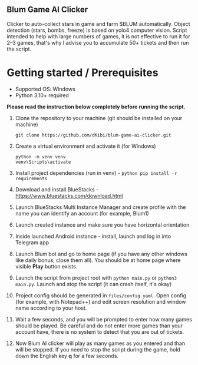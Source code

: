 ## Blum Game AI Clicker
Clicker to auto-collect stars in game and farm $BLUM automatically. Object detection (stars, bombs, freeze) is based on yolo4 computer vision.
Script intended to help with large numbers of games, it is not effective to run it for 2–3 games, that's why I advise you to accumulate 50+ tickets and then run the script.

# Getting started / Prerequisites
- Supported OS: Windows 
- Python 3.10+ required

**Please read the instruction below completely before running the script.**

1. Clone the repository to your machine (git should be installed on your machine)
    ```shell
    git clone https://github.com/dKibi/blum-game-ai-clicker.git
    ```

2. Create a virtual environment and activate it (for Windows)
    ```shell
    python -m venv venv
    venv\Scripts\activate
    ```

3. Install project dependencies (run in venv) -
    `python pip install -r requirements`

4. Download and install BlueStacks - https://www.bluestacks.com/download.html

5. Launch BlueStacks Multi Instance Manager and create profile with the name you can identify an account (for example, Blum1)
6. Launch created instance and make sure you have horizontal orientation
7. Inside launched Android instance - install, launch and log in into Telegram app
8. Launch Blum bot and go to home page (if you have any other windows like daily bonus, close them all). You should be at home page where visible **Play** button exists.
9. Launch the script from project root with `python main.py` or `python3 main.py`. Launch and stop the script (it can crash itself, it's okay)
10. Project config should be generated in `files/config.yaml`. Open config (for example, with Notepad++) and edit screen resolution and window name according to your host. 
11. Wait a few seconds, and you will be prompted to enter how many games should be played. Be careful and do not enter more games than your account have, there is no system to detect that you are out of tickets.
12. Now Blum AI clicker will play as many games as you entered and than will be stopped. If you need to stop the script during the game, hold down the English key **q** for a few seconds.